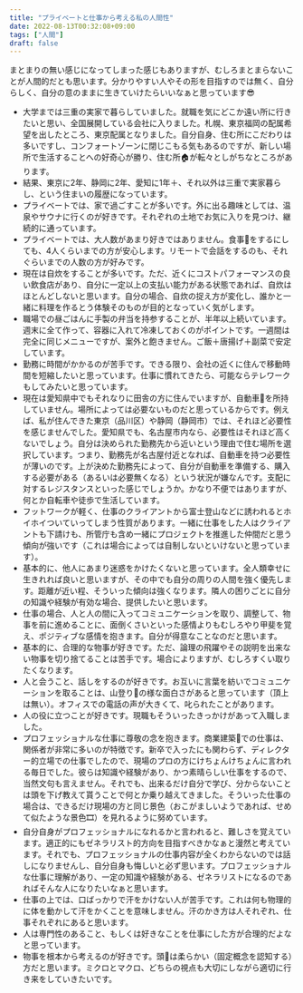 ```yaml
---
title: "プライベートと仕事から考える私の人間性"
date: 2022-08-13T00:32:08+09:00
tags: ["人間"]
draft: false
---
```

まとまりの無い感じになってしまった感じもありますが、むしろまとまらないことが人間的だとも思います。分かりやすい人やその形を目指すのでは無く、自分らしく、自分の意のままに生きていけたらいいなぁと思っています😎  
- 大学までは三重の実家で暮らしていました。就職を気にどこか遠い所に行きたいと思い、全国展開している会社に入りました。札幌、東京福岡の配属希望を出したところ、東京配属となりました。自分自身、住む所にこだわりは多いですし、コンフォートゾーンに閉じこもる気もあるのですが、新しい場所で生活することへの好奇心が勝り、住む所🏠が転々としがちなところがあります。  
- 結果、東京に2年、静岡に2年、愛知に1年＋、それ以外は三重で実家暮らし、という住まいの履歴になっています。
- プライベートでは、家で過ごすことが多いです。外に出る趣味としては、温泉やサウナに行くのが好きです。それぞれの土地でお気に入りを見つけ、継続的に通っています。
- プライベートでは、大人数があまり好きではありません。食事🥪をするにしても、4人くらいまでの方が安心します。リモートで会話をするのも、それぐらいまでの人数の方が好みです。
- 現在は自炊をすることが多いです。ただ、近くにコストパフォーマンスの良い飲食店があり、自分に一定以上の支払い能力がある状態であれば、自炊はほとんどしないと思います。自分の場合、自炊の捉え方が変化し、誰かと一緒に料理を作るとう体験そのものが目的となっていく気がします。
- 職場での昼ごはんに手製の弁当を持参することが、半年以上続いています。週末に全て作って、容器に入れて冷凍しておくのがポイントです。一週間は完全に同じメニューですが、案外と飽きません。ご飯＋唐揚げ＋副菜で安定しています。
- 勤務に時間がかかるのが苦手です。できる限り、会社の近くに住んで移動時間を短縮したいと思っています。仕事に慣れてきたら、可能ならテレワークもしてみたいと思っています。
- 現在は愛知県中でもそれなりに田舎の方に住んでいますが、自動車🚗を所持していません。場所によっては必要ないものだと思っているからです。例えば、私が住んできた東京（品川区）や静岡（静岡市）では、それほど必要性を感じませんでした。愛知県でも、名古屋市内なら、必要性はそれほど高くないでしょう。自分は決められた勤務先から近いという理由で住む場所を選択しています。つまり、勤務先が名古屋付近となれば、自動車を持つ必要性が薄いのです。上が決めた勤務先によって、自分が自動車を準備する、購入する必要がある（あるいは必要無くなる）という状況が嫌なんです。支配に対するレジスタンスといった感じでしょうか。かなり不便ではありますが、何とか自転車や徒歩で生活しています。
- フットワークが軽く、仕事のクライアントから富士登山などに誘われるとホイホイついていってしまう性質があります。一緒に仕事をした人はクライアントも下請けも、所管庁も含め一緒にプロジェクトを推進した仲間だと思う傾向が強いです（これは場合によっては自制しないといけないと思っています）。
- 基本的に、他人にあまり迷惑をかけたくないと思っています。全人類幸せに生きれれば良いと思いますが、その中でも自分の周りの人間を強く優先します。距離が近い程、そういった傾向は強くなります。隣人の困りごとに自分の知識や経験が有効な場合、提供したいと思います。
- 仕事の場合、人と人の間に入ってコミュニケーションを取り、調整して、物事を前に進めることに、面倒くさいといった感情よりもむしろやり甲斐を覚え、ポジティブな感情を抱きます。自分が得意なことなのだと思います。
- 基本的に、合理的な物事が好きです。ただ、論理の飛躍やその説明を出来ない物事を切り捨てることは苦手です。場合によりますが、むしろすくい取りたくなります。
- 人と会うこと、話しをするのが好きです。お互いに言葉を紡いでコミュニケーションを取ることは、山登り🗻の様な面白さがあると思っています（頂上は無い）。オフィスでの電話の声が大きくて、叱られたことがあります。
- 人の役に立つことが好きです。現職もそういったきっかけがあって入職しました。
- プロフェッショナルな仕事に尊敬の念を抱きます。商業建築🏬での仕事は、関係者が非常に多いのが特徴です。新卒で入ったにも関わらず、ディレクター的立場での仕事でしたので、現場のプロの方にけちょんけちょんに言われる毎日でした。彼らは知識や経験があり、かつ素晴らしい仕事をするので、当然文句も言えません。それでも、出来るだけ自分で学び、分からないことは頭を下げ教えて貰うことで何とか乗り越えてきました。そういった仕事の場合は、できるだけ現場の方と同じ景色（おこがましいようであれば、せめて似たような景色🎞）を見れるように努めています。<!-- 彼らは彼らなりのロジックを持っているので、こちらのロジックを強制するようなことは出来ません。でも、すり合わせて互いの理解を深めることは出来ます。その積み重ねで、物事を前に進めてきました。 -->
- 自分自身がプロフェッショナルになれるかと言われると、難しさを覚えています。適正的にもゼネラリスト的方向を目指すべきかなぁと漫然と考えています。それでも、プロフェッショナルの仕事内容が全くわからないのでは話しになりませんし、自分自身も悔しいと必ず思います。プロフェッショナルな仕事に理解があり、一定の知識や経験がある、ゼネラリストになるのであればそんな人になりたいなぁと思います。
- 仕事の上では、口ばっかりで汗をかけない人が苦手です。これは何も物理的に体を動かして汗をかくことを意味しません。汗のかき方は人それぞれ、仕事それぞれにあると思います。
- 人は専門性のあること、もしくは好きなことを仕事にした方が合理的だよなと思っています。
- 物事を根本から考えるのが好きです。頭🧠は柔らかい（固定概念を認知する）方だと思います。ミクロとマクロ、どちらの視点も大切にしながら適切に行き来をしていきたいです。
